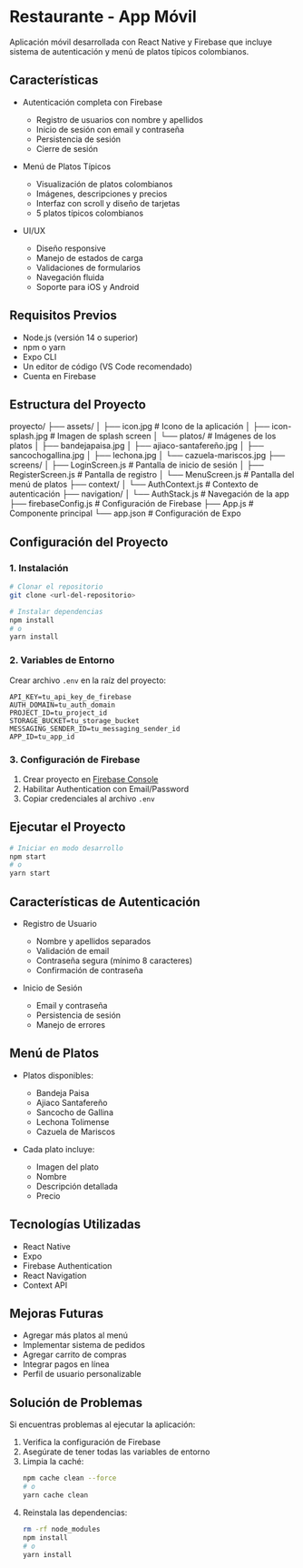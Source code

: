 # Restaurante  - App Móvil

Aplicación móvil desarrollada con React Native y Firebase que incluye sistema de autenticación y menú de platos típicos colombianos.

## Características

- Autenticación completa con Firebase
  - Registro de usuarios con nombre y apellidos
  - Inicio de sesión con email y contraseña
  - Persistencia de sesión
  - Cierre de sesión

- Menú de Platos Típicos
  - Visualización de platos colombianos
  - Imágenes, descripciones y precios
  - Interfaz con scroll y diseño de tarjetas
  - 5 platos típicos colombianos

- UI/UX
  - Diseño responsive
  - Manejo de estados de carga
  - Validaciones de formularios
  - Navegación fluida
  - Soporte para iOS y Android

## Requisitos Previos

- Node.js (versión 14 o superior)
- npm o yarn
- Expo CLI
- Un editor de código (VS Code recomendado)
- Cuenta en Firebase

## Estructura del Proyecto

proyecto/
├── assets/
│ ├── icon.jpg # Icono de la aplicación
│ ├── icon-splash.jpg # Imagen de splash screen
│ └── platos/ # Imágenes de los platos
│ ├── bandejapaisa.jpg
│ ├── ajiaco-santafereño.jpg
│ ├── sancochogallina.jpg
│ ├── lechona.jpg
│ └── cazuela-mariscos.jpg
├── screens/
│ ├── LoginScreen.js # Pantalla de inicio de sesión
│ ├── RegisterScreen.js # Pantalla de registro
│ └── MenuScreen.js # Pantalla del menú de platos
├── context/
│ └── AuthContext.js # Contexto de autenticación
├── navigation/
│ └── AuthStack.js # Navegación de la app
├── firebaseConfig.js # Configuración de Firebase
├── App.js # Componente principal
└── app.json # Configuración de Expo

## Configuración del Proyecto

### 1. Instalación

```bash
# Clonar el repositorio
git clone <url-del-repositorio>

# Instalar dependencias
npm install
# o
yarn install
```

### 2. Variables de Entorno

Crear archivo `.env` en la raíz del proyecto:

```env
API_KEY=tu_api_key_de_firebase
AUTH_DOMAIN=tu_auth_domain
PROJECT_ID=tu_project_id
STORAGE_BUCKET=tu_storage_bucket
MESSAGING_SENDER_ID=tu_messaging_sender_id
APP_ID=tu_app_id
```

### 3. Configuración de Firebase

1. Crear proyecto en [Firebase Console](https://console.firebase.google.com/)
2. Habilitar Authentication con Email/Password
3. Copiar credenciales al archivo `.env`

## Ejecutar el Proyecto

```bash
# Iniciar en modo desarrollo
npm start
# o
yarn start
```

## Características de Autenticación

- Registro de Usuario
  - Nombre y apellidos separados
  - Validación de email
  - Contraseña segura (mínimo 8 caracteres)
  - Confirmación de contraseña

- Inicio de Sesión
  - Email y contraseña
  - Persistencia de sesión
  - Manejo de errores

## Menú de Platos

- Platos disponibles:
  - Bandeja Paisa
  - Ajiaco Santafereño
  - Sancocho de Gallina
  - Lechona Tolimense
  - Cazuela de Mariscos

- Cada plato incluye:
  - Imagen del plato
  - Nombre
  - Descripción detallada
  - Precio

## Tecnologías Utilizadas

- React Native
- Expo
- Firebase Authentication
- React Navigation
- Context API

## Mejoras Futuras

- Agregar más platos al menú
- Implementar sistema de pedidos
- Agregar carrito de compras
- Integrar pagos en línea
- Perfil de usuario personalizable

## Solución de Problemas

Si encuentras problemas al ejecutar la aplicación:

1. Verifica la configuración de Firebase
2. Asegúrate de tener todas las variables de entorno
3. Limpia la caché:
   ```bash
   npm cache clean --force
   # o
   yarn cache clean
   ```
4. Reinstala las dependencias:
   ```bash
   rm -rf node_modules
   npm install
   # o
   yarn install
   ```

